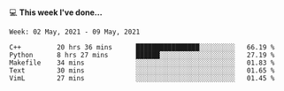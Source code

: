 💻 **This week I've done...**

<!--START_SECTION:waka-->
```text
Week: 02 May, 2021 - 09 May, 2021

C++         20 hrs 36 mins      ████████████████░░░░░░░░░   66.19 % 
Python      8 hrs 27 mins       ██████░░░░░░░░░░░░░░░░░░░   27.19 % 
Makefile    34 mins             ░░░░░░░░░░░░░░░░░░░░░░░░░   01.83 % 
Text        30 mins             ░░░░░░░░░░░░░░░░░░░░░░░░░   01.65 % 
VimL        27 mins             ░░░░░░░░░░░░░░░░░░░░░░░░░   01.45 %
```
<!--END_SECTION:waka-->
